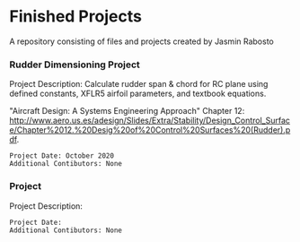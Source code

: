 # Finished Projects

A repository consisting of files and projects created by Jasmin Rabosto

### Rudder Dimensioning Project

Project Description: Calculate rudder span & chord for RC plane using defined constants, XFLR5 airfoil parameters, and textbook equations.

"Aircraft Design: A Systems Engineering Approach" Chapter 12:  http://www.aero.us.es/adesign/Slides/Extra/Stability/Design_Control_Surface/Chapter%2012.%20Desig%20of%20Control%20Surfaces%20(Rudder).pdf.

```
Project Date: October 2020
Additional Contibutors: None
```

### Project

Project Description:

```
Project Date: 
Additional Contibutors: None
```



